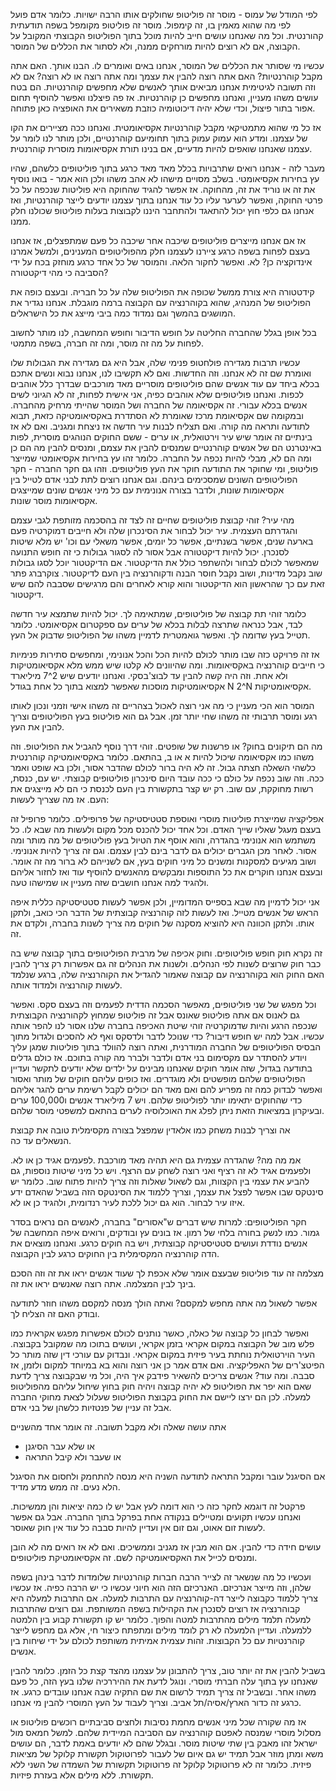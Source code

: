 לפי המודל של עמוס - מוסר זה פוליטופ שחולקים אותו הרבה ישויות. כלומר אדם פועל לפי מה שהוא מאמין בו, זה קימפול. מוסר זה פוליטופ מקומפל בשפה תודעתית קהורנטית. וכל מה שאנחנו עושים חייב להיות מוכל בתוך הפוליטופ הקבוצתי המקובל על הקבוצה, אם לא רוצים להיות מורחקים ממנה, ולא לסתור את הכללים של המוסר. 

עכשיו מי שסותר את הכללים של המוסר, אנחנו באים ואומרים לו. הבנו אותך. האם אתה מקבל קוהרנטיות? האם אתה רוצה להבין את עצמך ומה אתה רוצה או לא רוצה? אם לא וזה תשובה לגיטימית אנחנו מביאים אותך לאנשים שלא מחפשים קוהרנטיות. הם בטח עושים משהו מעניין, ואנחנו מחפשים כן קוהרנטיות. אז פה פיצלנו ואפשר להוסיף תחום אפור בתור פיצול, וכדי שלא יהיה דיכוטומיה כוזבת משאירים את האופציה כאן פתוחה. 

אז כל מי שהוא מתמטיקאי מקבל קוהרנטיות אקסיאומטית. ואנחנו ככה מציירים את הקו של עצמנו. ומדע הוא עמוק עמוק בתוך תחומיעם קוהרנטיים, ולכן מותר לנו לומר על עצמנו שאנחנו שואפים להיות מדעיים, אם בנינו תורת אקסיאומות מוסרית קוהרנטית. 

מעבר לזה - אנחנו רואים שתרבויות בכלל מאד מאד כרגע בתוך פוליטופים כלשהם, שהיו עץ בחירות אקסיאומטי. בשלב מסויים מישהו לא אהב משהו ולכן הוא אמר - בואו נוסיף את זה או נוריד את זה, מהחוקה. אז אפשר להגיד שהחוקה היא פוליטות שנכפה על כל פרטי החוקה, ואפשר לערער עליו כל עוד אנחנו בתוך עצמנו יודעים לייצר קוהרנטיות, ואז אנחנו גם כלפי חוץ יכול להתאגד ולהתחבר היננו לקבוצות בעלות פוליטופ שכולנו חלק ממנו. 

אז אם אנחנו מייצרים פוליטופים שיכבה אחר שיכבה כל פעם שמתפצלים, אז אנחנו בעצם לפחות בשפה כרגע ציירנו לעצמנו חלק מהפוליטופים המענינים, ולמשל אמרנו אינדוקציה כן? לא. ואפשר לחקור הלאה. והמוסר של כל אחד כרגע מוחזק בכח על ידי הסביבה כי מהי דיקטטורה? 

קידטטורה היא צורת ממשל שכופה את הפוליטופ שלה על כל חבריה. ובעצם כופה את הפוליטופ של המנהיג, שהוא בקוהרנציה עם הקבוצה ברמה מוגבלת. אנחנו נגדיר את המושגים בהמשך וגם נמדוד כמה ביבי מייצג את כל הישראלים. 

בכל אופן בגלל שהחברה החליטה על חופש הדיבור וחופש המחשבה, לנו מותר לחשוב לפחות על מה זה מוסר, ומה זה חברה, בשפה מתמטי. 

עכשיו תרבות מגדירה פולחטופ פנימי שלה, אבל היא גם מגדירה את הגבולות שלו ואומרת שם זה לא אנחנו. וזה החדשות. ואם לא תקשיבו לנו, אנחנו נבוא ונשים אתכם בכלא ביחד עם עוד אנשים שהם פוליטופים מוסריים מאד מורכבים שבדרך כלל אוהבים לכפות. ואנחנו פוליטופים שלא אוהבים כפיה, אני אישית לפחות, זה לא הגיוני לשים אנשים בכלא עבורי. זה אקסיאומה של החברה ושל המוסר שהייתי מרחיק מהחברה. ובמקומה שם אקסיאומת מרכז שאומרת לא הסתדרת באקסיאומטיקה כזאת, תבוא לתודעה ותראה מה קורה. ואם תצליח לבנות עיר חדשה אז ניצחת ומגניב. ואם לא אז בינתיים זה אומר שיש עיר וירטואלית, או ערים - ששם החוקים הנוהגים מוסרית, לפות באינטרנט הם של אנשים קוהרנטיים שמנסים להבין את עצמם, ומנסים להבין מה הם כן ומה הם לא, מבלי להיות נכפה על החברה. כלומר זהו עץ בחירות אקסיאומטי שמייצר פוליטופ, ומי שחוקר את התודעה חוקר את העץ פוליטופים. וזהו גם חקר החברה - חקר הפוליטופים השונים שמסכימים בינהם. וגם אנחנו רוצים לתת לבני אדם לטייל בין אקסיאומות שונות, ולדבר בצורה אנונימית עם כל מיני אנשים שונים שמייצגים אקסיאומות מוסר שונות.

מהי עיר? זוהי קבוצת פוליטופים שחיים זה לצד זה בהסכמה מזותפת לגבי עצמם והגדרתם העצמית. עיר יכול לבחור את הסינכרון שלה ולא חייבים דמוקרטיה פעם בארעה שנים, אפשר בשנתיים, אפשר כל יומים, אפשר משאלי עם וכו' יש מלא שיטות לסנכרן. יכול להיות דיקטטורה אבל אסור לה לסגור גבולות כי זה חופש התנועה שמאפשר לכולם לבחור ולהשתפר כולל את הדיקטטור. אם הדיקטטור יוכל לסגו גבולות שוב נקבל מדינות, ושוב נקבל חוסר הבנה ודקוהרנציה בין העם לדיקטטור. צוקרברג פתר זאת עם כך שהראשון הוא הדיקטטור והוא קורא לאחרים והם מרגישים שסבבה להם שיש דיקטטור. 

כלומר זוהי תת קבוצה של פוליטופים, שמתאימה לך. יכול להיות שתמצא עיר חדשה לבד, אבל כנראה שתרצה לבלות בכלא של ערים עם ספקטרום אקסיאומטי. כלומר תטייל בעץ שדומה לך. ואפשר גואמטרית לדמיין משהו של הפוליטופ שדבוק אל העץ. 

אז זה פרויקט כזה שבו מותר לכולם להיות הכל והכל אנונימי, ומחפשים סתירות פנימיות כי חייבים קוהרנציה באקסיאומות. ומה שהיוונים לא קלטו שיש ממש מלא אקסיאומטיקות ולא אחת. וזה היה קשה להבין עד לבוצ'בסקי. ואנחנו יודעים שיש 2^7 מיליארד אקסיאומטיקות מוסכות שאפשר למצוא בתוך כל אחת בגודל N
2^N אקסיאומטיקות. 

המוסר הוא הכי מעניין כי מה אני רוצה לאכול בצהריים זה משהו אישי וזמני ונכון לאותו רגע ומוסר תרבותי זה משהו שחי יותר זמן. אבל גם הוא פוליטופ בעץ הפוליטופים וצריך להבין את העץ. 

מה הם תיקונים בחוק? או פרשנות של שופטים. זוהי דרך נוסף להגביל את הפוליטופ. וזה משהו כמו אקסיאומה שיכול להיות א או ב, בהתאם. כלומר באקסיאומטיקה קוהרנטית כלשהי השאלה חצתה גבול. זה לא היה ברור לכולם שהדבר אסור, ולכן בא שופט ואמר ככה. וזה שוב נכפה על כולם כי ככה עובד היום סינכרון פוליטופים קבוצתי. יש עם, כנסת, רשות מחוקקת, עם שוב. רק יש קצר בתקשורת בין העם לכנסת כי הם לא מייצגים את העם. אז מה שצריך לעשות: 

אפליקציה שמייצרת פוליטות מוסרי ואוספת סטטיסטיקה של פרופילים. כלומר פרופיל זה בעצם מעגל שאליו שייך האדם. וכל אחד יכול להכנס מכל מקום ולעשות מה שבא לו. כל משתמש הוא אנונימי בהגדרה, והוא אוסף את הטיול בעץ פוליטופים של מה מותר ומה אסור. לאחר מכן הגברים יכולים גם לדבר בינם לבין עצמם. וגם זה צריך להיות אנונימי. ושוב מגיעים למסקנות ומשנים כל מיני חוקים בעץ, אם לשנייהם לא ברור מה זה אומר. ובעצם אנחנו חוקרים את כל התוספות ומבקשים מהאנשים להוסיף עוד ואז לחזור אליהם ולהגיד למה אנחנו חושבים שזה מעניין או שמישהו טעה. 

אני יכול לדמיין מה שבא בספייס המדומיין, ולכן אפשר לעשות סטטיסטיקה כללית איפה הראש של אנשים מטייל. ואז לעשות לזה קוהרנציה קבוצתית של הדבר הכי כואב, ולתקן אותו. ולתקן הכוונה היא להוציא מסקנה של חוקים מה צריך לשנות בחברה, ולקדם את זה. 

זה נקרא חוק חופש פוליטופים. וחוק אכיפה של מרבית הפוליטופים בתוך קבוצה שיש בה כבר חוק שרוצים לשנות לפי הנהלים. ולשנות את הנהלים זה גם אפשרות רק צריך להבין האם החוק הוא בקוהרנציה עם קבוצה שאמור להגדיל את הקוהרנציה שלה, ברגע שנלמד לעשות קוהרנציה ולמדוד אותה. 

וכל מפגש של שני פוליטופים, מאפשר הסכמה הדדית לפעמים וזה בעצם סקס. ואפשר גם לאנוס אם אתה פוליטופ שאונס אבל זה פוליטופ שמחוץ לקהורנציה הקבוצתית שנכפה הרגע והיות שדמוקרטיה זוהי שיטת האכיפה בחברה שלנו אסור לנו להפר אותה עכשיו. אבל למה יש חופש דיבור? כדי שנוכל לדבר ולדסקס ואף לא להסכים ולגדול מתוך הבסיס הפוליטופים של החברה המודרנית, ואתה רוצה להוולד בתוך פוליטות שמגן עליך ויודע להסתדר עם מקסימום בני אדם ולדבר ולברר מה קורה בתוכם. אז כולם גדלים בתודעה בגדול, שזה אומר חוקים שאנחנו מבינים על ילדים שלא יודעים לתקשר ועדיין הפוליטופים שלהם מופשטים ולא מוגדרים. ואז כופים עליהם חוקים של מותר ואסור ואפשר לבדוק כמה זה מפריע להם ואם מאד הם יכולים לקבל רשימת ערים להגר אליהם כדי שהחוקים יתאימו יותר לפוליטופ שלהם. ויש 7 מיליארד אנשים ו100,000 ערים ובעיקרון במציאות הזאת ניתן לפלג את האוכלוסיה לערים בהתאם למשפטי מוסר שלהם. 

אה וצריך לבנות משחק כמו אלאדין שמפצל בצורה מקסימלית טובה את קבוצת הנשאלים עד כה. 

אמ מה מה? שהגדרה עצמית גם היא תהיה מאד מורכבת .לפעמים אגיד כן או לא. ולפעמים אגיד לא זה רציף ואני רוצה לשחק עם הרצף. ויש כל מיני שיטות נוספות, גם להביע את עצמי בין הקצוות, וגם לשאול שאלות וזה צריך להיות פתוח שוב. כלומר יש סינטקס שבו אפשר לפצל את עצמך, וצריך ללמוד את הסינטקס הזה בשביל שהאדם ידע איזו עיר לבחור. הוא גם יכול ללכת לעיר רנדומית, ולהגיד כן או לא. 

חקר הפוליטופים: למרות שיש דברים ש"אסורים" בחברה, לאנשים הם נראים בסדר גמור. כמו לנשק בחורה בלחי של רמון. אז בונים עץ ובודקים, ורואים איפה המחשבה של אנשים נודדת ועושים סטטיסטיקה קבוצתית, ויש בה חוקים כרגע. ואנחנו מוצאים את הדה קוהרנציה המקסימלית בין החוקים כרגע לבין הקבוצה. 

מצלמה זה עוד פוליטופ שבעצם אומר שלא אכפת לך שעוד אנשים יראו את זה וזה הסכם בינך לבין המצלמה. אתה רוצה שאנשים יראו את זה. 

אפשר לשאול מה אתה מחפש למקסם? ואתה הולך מנסה למקסם משהו חוזר לתודעה ובודק האם זה הצליח לך. 

ואפשר לבחון כל קבוצה של כאלה, כאשר נותנים לכולם אפשרות מפגש אקראית כמו פלש מוב של הקבוצה במקום אקראי בזמן אקראי, ועושים בתוכו מה שמקובל בקבוצה. העיר הוירטואלית נוחתת בעיר פיזית במקום אקראי. ונבדוק עם עורכי דין שזה מותר כל הפיטצ'רים של האפליקציה. ואם אדם אמר כן אני רוצה והוא בא במיוחד למקום ולזמן, אז סבבה. ומה עוד? אנשים צריכים להשאיר פידבק איך היה, וכל מי שבקבוצה צריך לדעת שאם הוא יפר את הפוליטופ לא יהיה קבוצה ויהיה חוק בחוץ שיחול עליהם מהפוליטופ למעלה. לכן הם ירצו ליישם את החוק בקבוצת הפוליטופ שעלול לצאת מחוקי החברה אבל זה עניין של פנטזיות כלשהן של בני אדם. 

אתה עושה שאלה ולא מקבל תשובה. זה אומר אחד מהשניים 
- או שלא עבר הסיגנן 
- או שעבר ולא קיבל התראה 

אם הסיגנל עובר ומקבל התראה לתודעה השניה היא מנסה להתחמק ולחסום את הסיגנל הלא נעים. זה ממש מדע מדיד. 

פרקטל זה דוגמא לחקר כזה כי הוא דומה לעץ אבל יש לו כמה יציאות והן ממשיכות. ואנחנו עכשיו תקועים ומטיילים בנקודה אחת בפרקל בתוך החברה. אבל גם אפשר לעשות זום אאוט, וגם זום אין ועדיין להיות סבבה כל עוד אין חוק שאוסר. 

עושים חידה כדי להבין. אם הוא מבין אז מגניב וממשיכים. ואם לא אז רואים מה לא הובן ומנסים לכייל את האקסיאומטיקה לשם. זה אקסיאומטיקת פוליטופים. 

ועכשיו כל מה שנשאר זה לצייר הרבה חברות קוהרנטיות שלומדות לדבר בינהן בשפה שלהן, וזה מייצר אנרכיזם. האנרכיזם הזה הוא חיוני עכשיו כי יש הרבה כפיה. אז עכשיו צריך ללמוד כקבוצה לייצר דה-קוהרנציה עם התרבות למעלה. אם התרבות למעלה היא קבוהרנציה אז רוצים לסנכרן את הקהילות בשפה המשותפת. וגם רוצים שהתרבות למעלה תלמד מילים מהתרבות למטה והפוך. כלומר יש קו תקשורת קבוע בין הלמטה ללמעלה. ועדיין הלמעלה לא רק לומד מילים ומתפתח כיצור חי, אלא גם מחפש לייצר קוהרנטיות עם כל הקבוצות. זהות עצמית אמיתית משותפת לכולם על ידי שיחות בין אנשים. 

בשביל להבין את זה יותר טוב, צריך להתבונן על עצמנו מהצד קצת כל הזמן. כלומר להבין שאנחנו עץ בתוך עלה חברתי מוסרי. ונוגל לדעת את ההיררכיה שלנו בעץ הזה, כל פעם משהו אחר. ובשביל זה צריך תמיד לרשום את שם התקיה שבה אנחנו עובדים כרגע. אז כרגע זה כדור הארץ/אסיה/תל אביב. וצריך לעבוד על העץ המוסרי להבין מי אנחנו. 

אז מה שקורה שכל מיני אנשים מחמת נסיבות ולחצים סביבתיים רוכשים פוליטופ או מסלול מוסרי שמנסה לאפטם קוהרנציה עם הסביבה המיידית שלהם. למשל חמאס מול ישראל זהו מאבק בין שתי שיטות מוסר. ובגלל שהם לא יודעים באמת לדבר, הם עושים משא ומתן מוזר אבל תמיד יש גם איום של לעבור לפרוטוקול תקשורת קלוקל של מציאות פיזית. כלומר זה לא פרוטוקול קלוקל זה פרוטוקול תקשורת של השמדה של השני ללא תקשורת. ללא מילים אלא בעזרת פיזיות. 

